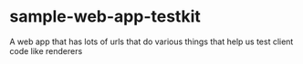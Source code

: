 # sample-web-app-testkit

A web app that has lots of urls that do various things that help us test client code like renderers
